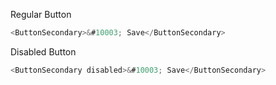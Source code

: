 Regular Button

```js
<ButtonSecondary>&#10003; Save</ButtonSecondary>
```

Disabled Button

```js
<ButtonSecondary disabled>&#10003; Save</ButtonSecondary>
```
